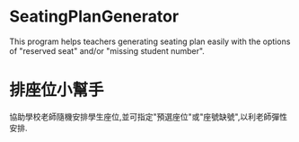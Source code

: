 # SeatingPlanGenerator
This program helps teachers generating seating plan easily with the options of "reserved seat" and/or "missing student number".
  
# 排座位小幫手
協助學校老師隨機安排學生座位,並可指定"預選座位"或"座號缺號",以利老師彈性安排.
